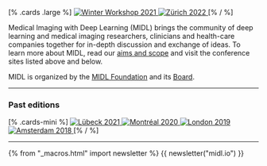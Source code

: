 [% .cards .large %]
<a href="/winter-workshop.html">
<img alt="Winter Workshop 2021" src="/cdn-cgi/image/width=528,q=90/images/cards/card-large-ww2021.jpg" srcset="/cdn-cgi/image/width=1052,q=85,f=auto/images/cards/card-large-ww2021.jpg 2x">
</a>
<a href="https://2022.midl.io">
    <img alt="Zürich 2022" src="/cdn-cgi/image/width=528,q=90/images/cards/card-large-2022.jpg" srcset="/cdn-cgi/image/width=1052,q=85,f=auto/images/cards/card-large-2022.jpg 2x">
</a>
[% / %]

Medical Imaging with Deep Learning (MIDL) brings the community of deep learning and medical imaging researchers, clinicians and health-care companies together for in-depth discussion and exchange of ideas. To learn more about MIDL, read our [aims and scope](/aims-and-scope.html) and visit the conference sites listed above and below.

MIDL is organized by the [MIDL Foundation](/foundation.html) and its [Board](/board.html).

---

### Past editions

[% .cards-mini %]
<a href="https://2021.midl.io">
    <img alt="Lübeck 2021" src="/cdn-cgi/image/width=170,q=90/images/cards/card-mini-2021.jpg" srcset="/cdn-cgi/image/width=340,q=85,f=auto/images/cards/card-mini-2021.jpg 2x">
</a>
<a href="https://2020.midl.io">
    <img alt="Montréal 2020" src="/cdn-cgi/image/width=170,q=90/images/cards/card-mini-2020.jpg" srcset="/cdn-cgi/image/width=340,q=85,f=auto/images/cards/card-mini-2020.jpg 2x">
</a>
<a href="https://2019.midl.io">
    <img alt="London 2019" src="/cdn-cgi/image/width=170,q=90/images/cards/card-mini-2019.jpg" srcset="/cdn-cgi/image/width=340,q=85,f=auto/images/cards/card-mini-2019.jpg 2x">
</a>
<a href="https://2018.midl.io">
    <img alt="Amsterdam 2018" src="/cdn-cgi/image/width=170,q=90/images/cards/card-mini-2018.jpg" srcset="/cdn-cgi/image/width=340,q=85,f=auto/images/cards/card-mini-2018.jpg 2x">
</a>
[% / %]

---

{% from "_macros.html" import newsletter %}
{{ newsletter("midl.io") }}
